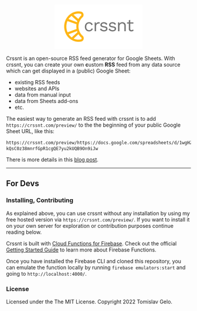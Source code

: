 <p align="center">
  <a href="https://crssnt.com/">
    <img src="logo.jpg" alt="crssnt logo" />
  </a>
</p>

Crssnt is an open-source RSS feed generator for Google Sheets. With crssnt, you can create your own <b>c</b>ustom <b>RSS</b> feed from any data source which can get displayed in a (public) Google Sheet:
- existing RSS feeds
- websites and APIs
- data from manual input
- data from Sheets add-ons
- etc.

The easiest way to generate an RSS feed with crssnt is to add `https://crssnt.com/preview/` to the the beginning of your public Google Sheet URL, like this:


```
https://crssnt.com/preview/https://docs.google.com/spreadsheets/d/1wgHZMH8-kQsC0z38mnrfGpR1cgQE7yu2kUQB9On9iJw
```
There is more details in this [blog post](https://www.notion.so/tgel0/Start-here-crssnt-101-how-to-get-started-043e0a6913a84fea8165e4fe83659258).

---


## For Devs

### Installing, Contributing

As explained above, you can use crssnt without any installation by using my free hosted version via `https://crssnt.com/preview/`. If you want to install it on your own server for exploration or contribution purposes continue reading below.

Crssnt is built with [Cloud Functions for Firebase](https://firebase.google.com/docs/functions). Check out the official [Getting Started Guide](https://firebase.google.com/docs/functions/get-started) to learn more about Firebase Functions.

Once you have installed the Firebase CLI and cloned this repository, you can emulate the function locally by running `firebase emulators:start` and going to `http://localhost:4000/`.

### License

Licensed under the The MIT License. Copyright 2022 Tomislav Gelo.

